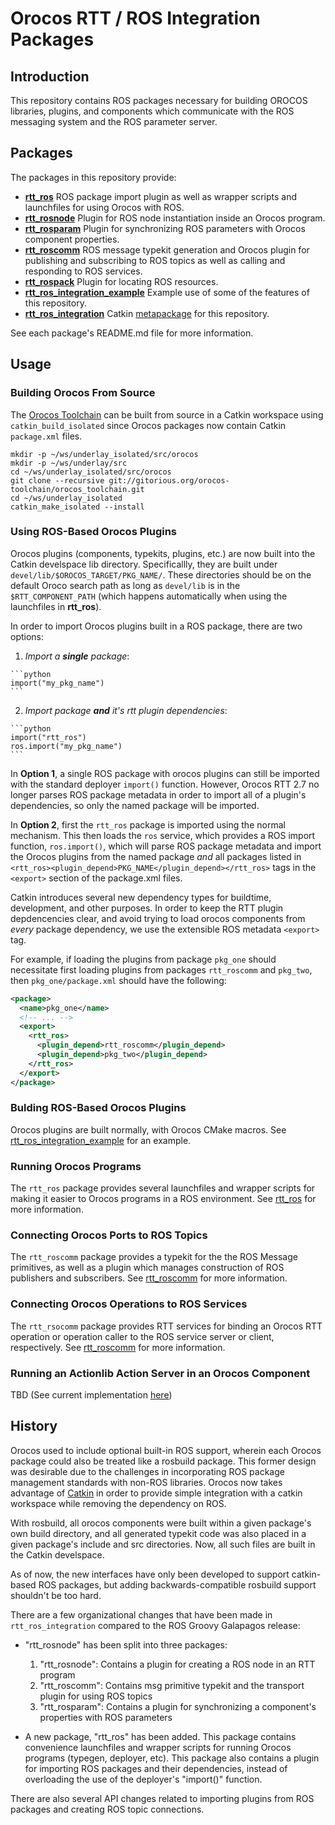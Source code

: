 Orocos RTT / ROS Integration Packages
=====================================

## Introduction

This repository contains ROS packages necessary for building OROCOS libraries,
plugins, and components which communicate with the ROS messaging system and the
ROS parameter server.

## Packages

The packages in this repository provide:

 * [**rtt\_ros**](rtt_ros) ROS package import plugin as well as wrapper scripts and
   launchfiles for using Orocos with ROS.
 * [**rtt\_rosnode**](rtt_rosnode) Plugin for ROS node instantiation inside an Orocos program.
 * [**rtt\_rosparam**](rtt_rosparam) Plugin for synchronizing ROS parameters with Orocos
   component properties.
 * [**rtt\_roscomm**](rtt_roscomm) ROS message typekit generation and Orocos plugin for
   publishing and subscribing to ROS topics as well as calling and responding to ROS services.
 * [**rtt\_rospack**](rtt_rospack) Plugin for locating ROS resources.
 * [**rtt\_ros\_integration\_example**](rtt_ros_integration_example) Example use of some of the features of
   this repository.
 * [**rtt\_ros\_integration**](rtt_ros_integration) Catkin
   [metapackage](http://ros.org/wiki/catkin/package.xml#Metapackages) for this
   repository.

See each package's README.md file for more information.

## Usage

### Building Orocos From Source

The [Orocos Toolchain](http://www.orocos.org/orocos/toolchain) can be built from
source in a Catkin workspace using `catkin_build_isolated` since Orocos packages
now contain Catkin `package.xml` files. 

```shell
mkdir -p ~/ws/underlay_isolated/src/orocos
mkdir -p ~/ws/underlay/src
cd ~/ws/underlay_isolated/src/orocos
git clone --recursive git://gitorious.org/orocos-toolchain/orocos_toolchain.git
cd ~/ws/underlay_isolated
catkin_make_isolated --install
```

### Using ROS-Based Orocos Plugins

Orocos plugins (components, typekits, plugins, etc.) are now built into the
Catkin develspace lib directory.  Specificallly, they are built under
`devel/lib/$OROCOS_TARGET/PKG_NAME/`. These directories should be on the default
Oroco search path as long as `devel/lib` is in the `$RTT_COMPONENT_PATH` (which
happens automatically when using the launchfiles in **rtt\_ros**).

In order to import Orocos plugins built in a ROS package, there are two
options:

  1. _Import a **single** package_:

    ```python
    import("my_pkg_name")
    ```

  2. _Import package **and** it's rtt plugin dependencies_: 

    ```python
    import("rtt_ros")
    ros.import("my_pkg_name")
    ```

In **Option 1**, a single ROS package with orocos plugins can still be imported
with the standard deployer `import()` function. However, Orocos RTT 2.7 no
longer parses ROS package metadata in order to import all of a plugin's
dependencies, so only the named package will be imported.

In **Option 2**, first the `rtt_ros` package is imported using the normal
mechanism. This then loads the `ros` service, which provides a ROS import
function, `ros.import()`, which will parse ROS package metadata and import the
Orocos plugins from the named package _and_ all packages listed in
`<rtt_ros><plugin_depend>PKG_NAME</plugin_depend></rtt_ros>` tags in the
`<export>` section of the package.xml files.

Catkin introduces several new dependency types for buildtime, development, and
other purposes. In order to keep the RTT plugin depdencencies clear, and avoid
trying to load orocos components from _every_ package dependency, we use the
extensible ROS metadata `<export>` tag.

For example, if loading the plugins from package `pkg_one` should necessitate
first loading plugins from packages `rtt_roscomm` and `pkg_two`, then
`pkg_one/package.xml` should have the following:

```xml
<package>
  <name>pkg_one</name>
  <!-- ... -->
  <export>
    <rtt_ros>
      <plugin_depend>rtt_roscomm</plugin_depend>
      <plugin_depend>pkg_two</plugin_depend>
    </rtt_ros>
  </export>
</package>
```

### Bulding ROS-Based Orocos Plugins

Orocos plugins are built normally, with Orocos CMake macros. See
[rtt_ros_integration_example](rtt_ros_integration_example/CMakeLists.txt) for 
an example.

### Running Orocos Programs

The `rtt_ros` package provides several launchfiles and wrapper scripts for
making it easier to Orocos programs in a ROS environment. See
[rtt_ros](rtt_ros/README.md) for more information.

### Connecting Orocos Ports to ROS Topics

The `rtt_roscomm` package provides a typekit for the the ROS Message 
primitives, as well as a plugin which manages construction of ROS publishers
and subscribers. See [rtt_roscomm](rtt_roscomm/README.md) for more 
information. 

### Connecting Orocos Operations to ROS Services

The `rtt_rsocomm` package provides RTT services for binding an Orocos RTT
operation or operation caller to the ROS service server or client,
respectively. See [rtt_roscomm](rtt_roscomm/README.md) for more information.

### Running an Actionlib Action Server in an Orocos Component

TBD (See current implementation [here](https://github.com/RCPRG-ros-pkg/orocos_tools))

## History

Orocos used to include optional built-in ROS support, wherein each Orocos
package could also be treated like a rosbuild package. This former design was
desirable due to the challenges in incorporating ROS package management
standards with non-ROS libraries. Orocos now takes advantage of
[Catkin](http://www.ros.org/wiki/catkin) in order to provide simple integration
with a catkin workspace while removing the dependency on ROS.

With rosbuild, all orocos components were built within a given package's own
build directory, and all generated typekit code was also placed in a given
package's include and src directories. Now, all such files are built in the
Catkin develspace.

As of now, the new interfaces have only been developed to support catkin-based
ROS packages, but adding backwards-compatible rosbuild support shouldn't be too hard.

There are a few organizational changes that have been made in
`rtt_ros_integration` compared to the ROS Groovy Galapagos release:

 * "rtt_rosnode" has been split into three packages: 
   1. "rtt_rosnode": Contains a plugin for creating a ROS node in an RTT program
   2. "rtt_roscomm": Contains msg primitive typekit and the transport plugin for using ROS topics
   3. "rtt_rosparam": Contains a plugin for synchronizing a component's properties with ROS parameters

 * A new package, "rtt_ros" has been added. This package contains convenience 
   launchfiles and wrapper scripts for running Orocos programs (typegen, 
   deployer, etc). This package also contains a plugin for importing ROS 
   packages and their dependencies, instead of overloading the use of the 
   deployer's "import()" function. 

There are also several API changes related to importing plugins from ROS 
packages and creating ROS topic connections.
